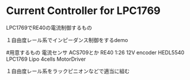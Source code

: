 # Current Controller for LPC1769

LPC1769でRE40の電流制御するもの

１自由度レール系でインピーダンス制御をするdemo

#用意するもの
電流センサ ACS709とか
RE40 1:26 12V
encoder HEDL5540
LPC1769
Lipo 4cells
MotorDriver

１自由度レール系をラックピニオンなどで適当に組む
